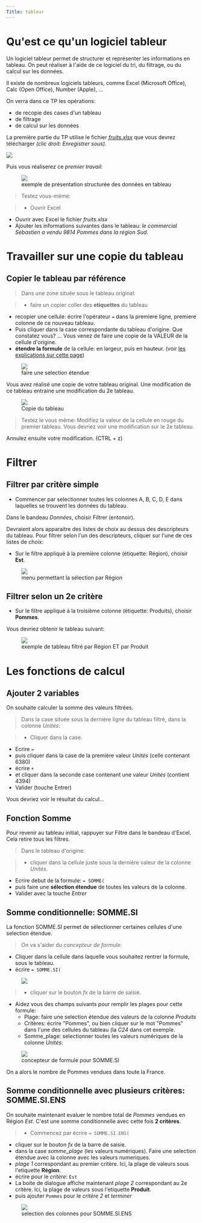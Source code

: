```yaml
---
Title: tableur
---
```


# Qu'est ce qu'un logiciel tableur
Un logiciel tableur permet de structurer et représenter les informations en tableau. On peut réaliser à l'aide de ce logiciel du tri, du filtrage, ou du calcul sur les données.

Il existe de nombreux logiciels tableurs, comme Excel (Microsoft Office), Calc (Open Office), Number (Apple), ...

On verra dans ce TP les opérations:

* de recopie des cases d'un tableau
* de filtrage
* de calcul sur les données

La première partie du TP utilise le fichier <a href="../datas/fruits.xlsx" target="blank"><i>fruits.xlsx</i></a> que vous devrez télécharger *(clic droit: Enregistrer sous)*. 

<a href="../datas/fruits.xlsx" target="blank"><img src="/images/download.png"></a> 

Puis vous réaliserez ce *premier travail*:

<figure>
<div>
<img src="../images/tableau_orig.png">
<figcaption>exemple de présentation structurée des données en tableau</figcaption>
</div>
</figure>

> Testez vous-même:

> * Ouvrir Excel
* Ouvrir avec Excel le fichier *fruits.xlsx*
* Ajouter les informations suivantes dans le tableau: *le commercial Sébastien a vendu 9814 Pommes dans la région Sud*.

<!--
# La notion de variable
Dans le tableur, une cellule EST une variable.

On peut accéder à la valeur d'une cellule à partir de ses coordonnées. C'est equivalent au nom de la variable que l'on a vu pour le langage Python.

## Copie par valeur

> Testez vous-même:


> * Dans la case **jaune**, de coordonnée **H2**, vous allez copier-coller le contenu de la cellule **C5**: 
> 	* Faites un clic droit dans la cellule **C5**. Choisir *copier*
>	* Faites un clic droit dans le cellule **H2**. Choisir *collage special*, puis *valeur*.
* Modifier alors le mot écrit dans la case **C5**: Est-ce que cela modifie le contenu de la case **C5**?

## Copie par référence

> Testez vous-même:


> * Dans la case **rose**, de coordonnée **I2**, vous allez copier-coller la référence de la cellule **C5**: 
> 	* écrire `=` dans la cellule **I2**
>	* puis cliquer dans le cellule **C5**.  Valider (touche Entrer).
* Modifier alors le mot écrit dans la case **C5**: Est-ce que cela modifie le contenu de la case **C5**?

Que remarque t-on? 

*Cette fois, le contenu de la cellule se met automatiquement à jour: dès que l'on saisie et valide une entrée, toute la feuille est recalculée, et les cellules copiées par référence sont modifiées.*

-->
# Travailler sur une copie du tableau

## Copier le tableau par référence
> Dans une zone située sous le tableau original: 

> * faire un copier coller des **etiquettes** du tableau
* recopier une cellule: écrire l'opérateur `=` dans la premiere ligne, premiere colonne de ce nouveau tableau. 
* Puis cliquer dans la case correspondante du tableau d'origine. Que constatez vous? ... Vous venez de faire une copie de la VALEUR de la cellule d'origine.
* **étendre la formule** de la cellule: en largeur, puis en hauteur. (voir <a href="https://www.cours-gratuit.com/tutoriel-excel/tutoriel-excel-comment-etendre-une-formule#:~:text=Vous%20devez%20faire%20ce%20qui,en%20une%20croix%20noire%20%C3%A9paisse." target="blank">les explications sur cette page</a>)

<figure>
<div>
<img src = "../images/select.gif" >
<figcaption>faire une selection étendue</figcaption>
</div>
</figure>

Vous avez réalisé une copie de votre tableau original. Une modification de ce tableau entraine une modification du 2e tableau.

<figure>
<div>
<img src="../images/copie_tab.png">
<figcaption>Copie du tableau</figcaption>
</div>
</figure>

> Testez le vous même: Modifiez la valeur de la cellule en rouge du premier tableau. Vous devriez voir une modification sur le 2e tableau.

Annulez ensuite votre modification. (CTRL + z)


# Filtrer 
## Filtrer par critère simple
* Commencer par selectionner toutes les colonnes A, B, C, D, E dans laquelles se trouvent les données du tableau.

Dans le bandeau *Données*, choisir Filtrer (entonoir).

Devraient alors apparaitre des listes de choix au dessus des descripteurs du tableau. Pour filtrer selon l'un des descripteurs, cliquer sur l'une de ces listes de choix:

* Sur le filtre appliqué à la première colonne (étiquette: Région), choisir **Est**.

<figure>
<div>
<img src="../images/filtrer.png">
<figcaption>menu permettant la sélection par Région</figcaption>
</div>
</figure>

## Filtrer selon un 2e critère
* Sur le filtre appliqué à la troisième colonne (étiquette: Produits), choisir **Pommes**.

Vous devriez obtenir le tableau suivant:

<figure>
<div>
<img src="../images/tableau_tri.png">
<figcaption>exemple de tableau filtré par Région ET par Produit</figcaption>
</div>
</figure>



# Les fonctions de calcul
## Ajouter 2 variables
On souhaite calculer la somme des valeurs filtrées.

> Dans la case située sous la dernière ligne du tableau filtré, dans la colonne *Unités*: 

> * Cliquer dans la case.
* Ecrire `=`
* puis cliquer dans la case de la première valeur *Unités* (celle contenant 6380)
* écrire `+`
* et cliquer dans la seconde case contenant une valeur *Unités* (contient 4394)
* Valider (touche Entrer)

Vous devriez voir le résultat du calcul...

## Fonction Somme
Pour revenir au tableau initial, rappuyer sur Filtre dans le bandeau d'Excel.
<br>Cela retire tous les filtres.

> Dans le tableau d'origine: 

> * cliquer dans la cellule juste sous la dernière valeur de la colonne *Unités*. 
* Ecrire debut de la formule: `= SOMME(` 
* puis faire une **sélection étendue** de toutes les valeurs de la colonne. 
* Valider avec la touche *Entrer*

## Somme conditionnelle: SOMME.SI
La fonction SOMME.SI permet de sélectionner certaines cellules d'une selection étendue.

> On va s'aider du *concepteur de formule*:

* Cliquer dans la cellule dans laquelle vous souhaitez rentrer la formule, sous le tableau.
* écrire `= SOMME.SI(`

<figure>
<div>
<img src="../images/cadre_tab.png">
<figcaption></figcaption>
</div>
</figure>

> * cliquer sur le bouton *fx* de la barre de saisie.
* Aidez vous des champs suivants pour remplir les plages pour cette formule:
	* Plage: faire une selection étendue des valeurs de la colonne *Produits*
	* Critères: écrire "Pommes", ou bien cliquer sur le mot "Pommes" dans l'une des cellules du tableau (la *C24* dans cet exemple.
	* Somme_plage: selectionner toutes les valeurs numériques de la colonne *Unités*:

<figure>
<div>
<img src="../images/sommesi.png">
<figcaption>concepteur de formule pour SOMME.SI</figcaption>
</div>
</figure>

On a alors le nombre de Pommes vendues dans toute la France.

## Somme conditionnelle avec plusieurs critères: SOMME.SI.ENS
On souhaite maintenant evaluer le nombre total de *Pommes* vendues en Région *Est*. C'est une somme conditionnelle avec cette fois **2 critères**.



> * Commencez par écrire `= SOMME.SI.ENS(`
* cliquer sur le bouton *fx* de la barre de saisie.
* dans la case *somme_plage* (les valeurs numériques). Faire une selection étendue avec la colonne avec les valeurs numeriques.
* *plage 1* correspondant au premier critère. Ici, la plage de valeurs sous l'etiquette **Région**. 
* écrire pour le *critère*: `Est`
* La boite de dialogue affiche maintenant *plage 2* correspondant au 2e critère. Ici, la plage de valeurs sous l'etiquette **Produit**.
* puis ajouter `Pommes` pour le *critère 2* et *terminer*

<figure>

<img src="../images/sommesiens.png">
<figcaption>selection des colonnes pour SOMME.SI.ENS</figcaption>

</figure>










